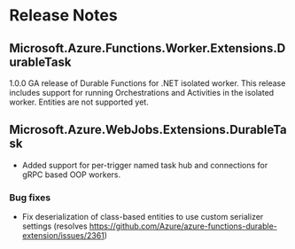 # Release Notes

## Microsoft.Azure.Functions.Worker.Extensions.DurableTask

1.0.0 GA release of Durable Functions for .NET isolated worker. This release includes support for running Orchestrations and Activities in the isolated worker. Entities are not supported yet.

## Microsoft.Azure.WebJobs.Extensions.DurableTask

- Added support for per-trigger named task hub and connections for gRPC based OOP workers.

### Bug fixes

- Fix deserialization of class-based entities to use custom serializer settings (resolves https://github.com/Azure/azure-functions-durable-extension/issues/2361)
